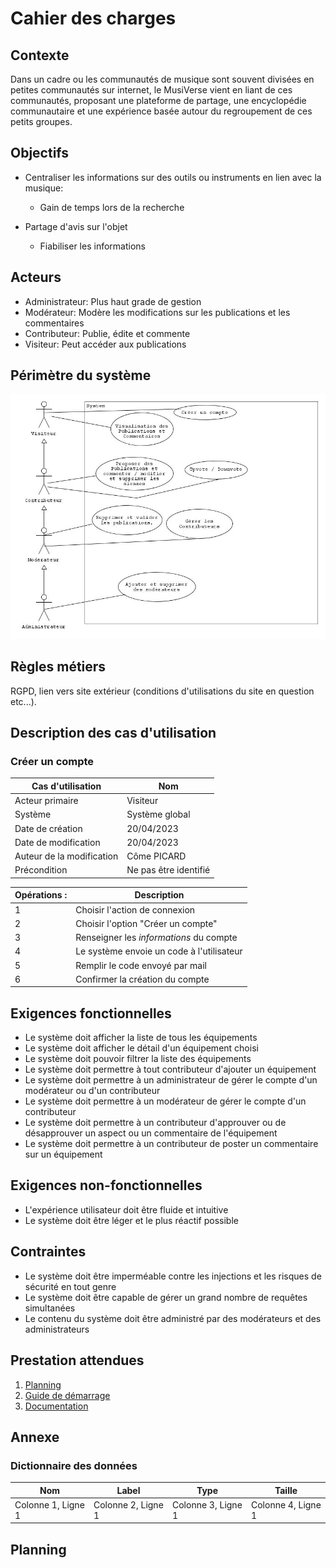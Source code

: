 # Cahier des charges

## Contexte
Dans un cadre ou les communautés de musique sont souvent divisées en petites communautés sur internet, le MusiVerse vient en liant de ces communautés, proposant une plateforme de partage, une encyclopédie communautaire et une expérience basée autour du regroupement de ces petits groupes.

## Objectifs
- Centraliser les informations sur des outils ou instruments en lien avec la musique:
  - Gain de temps lors de la recherche


- Partage d'avis sur l'objet
  - Fiabiliser les informations

## Acteurs
- Administrateur: Plus haut grade de gestion
- Modérateur: Modère les modifications sur les publications et les commentaires
- Contributeur: Publie, édite et commente 
- Visiteur: Peut accéder aux publications

## Périmètre du système
![Use Case MusiVerse](../assets/useCaseMusicVerse.jpg)

## Règles métiers
RGPD, lien vers site extérieur (conditions d'utilisations du site en question etc...).

## Description des cas d'utilisation

### Créer un compte
| Cas d'utilisation         | Nom                   |
|---------------------------|-----------------------|
| Acteur primaire           | Visiteur              |
| Système                   | Système global        |
| Date de création          | 20/04/2023            |
| Date de modification      | 20/04/2023            |
| Auteur de la modification | Côme PICARD           |
| Précondition              | Ne pas être identifié |

| Opérations :  | Description                               |
|---------------|-------------------------------------------|
| 1             | Choisir l'action de connexion             |
| 2             | Choisir l'option "Créer un compte"        |
| 3             | Renseigner les _informations_ du compte   |
| 4             | Le système envoie un code à l'utilisateur |
| 5             | Remplir le code envoyé par mail           |
| 6             | Confirmer la création du compte           |




## Exigences fonctionnelles
- Le système doit afficher la liste de tous les équipements
- Le système doit afficher le détail d'un équipement choisi
- Le système doit pouvoir filtrer la liste des équipements
- Le système doit permettre à tout contributeur d'ajouter un équipement
- Le système doit permettre à un administrateur de gérer le compte d'un modérateur ou d'un contributeur
- Le système doit permettre à un modérateur de gérer le compte d'un contributeur
- Le système doit permettre à un contributeur d'approuver ou de désapprouver un aspect ou un commentaire de l'équipement
- Le système doit permettre à un contributeur de poster un commentaire sur un équipement

## Exigences non-fonctionnelles
- L'expérience utilisateur doit être fluide et intuitive
- Le système doit être léger et le plus réactif possible

## Contraintes
- Le système doit être imperméable contre les injections et les risques de sécurité en tout genre
- Le système doit être capable de gérer un grand nombre de requêtes simultanées
- Le contenu du système doit être administré par des modérateurs et des administrateurs

## Prestation attendues
1. [Planning]()
2. [Guide de démarrage]()
3. [Documentation]()
## Annexe

### Dictionnaire des données

| Nom                | Label              | Type               | Taille             |
|--------------------|--------------------|--------------------|--------------------|
| Colonne 1, Ligne 1 | Colonne 2, Ligne 1 | Colonne 3, Ligne 1 | Colonne 4, Ligne 1 |

## Planning



